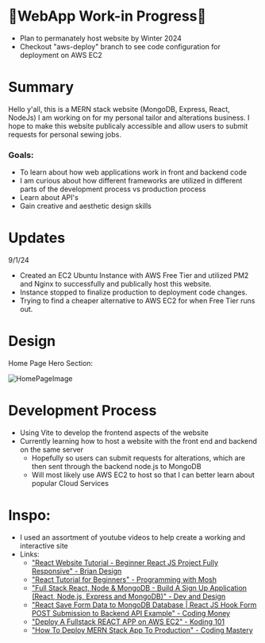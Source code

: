 # 👷WebApp Work-in Progress👷
  - Plan to permanately host website by Winter 2024
  - Checkout "aws-deploy" branch to see code configuration for deployment on AWS EC2

# Summary
Hello y'all, this is a MERN stack website (MongoDB, Express, React, NodeJs) I am working on for my personal tailor and alterations business.
I hope to make this website publicaly accessible and allow users to submit requests for personal sewing jobs.

### Goals: 
  - To learn about how web applications work in front and backend code
  - I am curious about how different frameworks are utilized in different parts of the development process vs production process
  - Learn about API's
  - Gain creative and aesthetic design skills

# Updates
9/1/24
  - Created an EC2 Ubuntu Instance with AWS Free Tier and utilized PM2 and Nginx to successfully and publically host this website.
  - Instance stopped to finalize production to deployment code changes.
  - Trying to find a cheaper alternative to AWS EC2 for when Free Tier runs out.

# Design
Home Page Hero Section:

![HomePageImage](https://github.com/user-attachments/assets/459a2377-c25c-4757-86c1-d55545cb4c5e)


# Development Process
  - Using Vite to develop the frontend aspects of the website
  - Currently learning how to host a website with the front end and backend on the same server
    - Hopefully so users can submit requests for alterations, which are then sent through the backend node.js to MongoDB
    - Will most likely use AWS EC2 to host so that I can better learn about popular Cloud Services
  


# Inspo:
  - I used an assortment of youtube videos to help create a working and interactive site
  - Links: 
    - ["React Website Tutorial - Beginner React JS Project Fully Responsive" - Brian Design](https://www.youtube.com/watch?v=I2UBjN5ER4s&t=178s)
    - ["React Tutorial for Beginners" - Programming with Mosh](https://www.youtube.com/watch?v=SqcY0GlETPk&t=384s)
    - ["Full Stack React, Node & MongoDB - Build A Sign Up Application (React, Node.js, Express and MongoDB)" - Dev and Design](https://www.youtube.com/watch?v=SQqSMDIzhaE&list=PL8bqMzhLLaIwhfbf6RnUSDDQYkom0TU2V)
    - ["React Save Form Data to MongoDB Database | React JS Hook Form POST Submission to Backend API Example" - Coding Money](https://www.youtube.com/watch?v=86uXSFm3ND0&list=PL8bqMzhLLaIwhfbf6RnUSDDQYkom0TU2V&index=2)
    - ["Deploy A Fullstack REACT APP on AWS EC2" - Koding 101](https://www.youtube.com/watch?v=vmty50KJg08&list=PL8bqMzhLLaIwhfbf6RnUSDDQYkom0TU2V&index=3)
    - ["How To Deploy MERN Stack App To Production" - Coding Mastery](https://www.youtube.com/watch?v=OVhHxNeOSl0&list=PL8bqMzhLLaIwhfbf6RnUSDDQYkom0TU2V&index=4)
